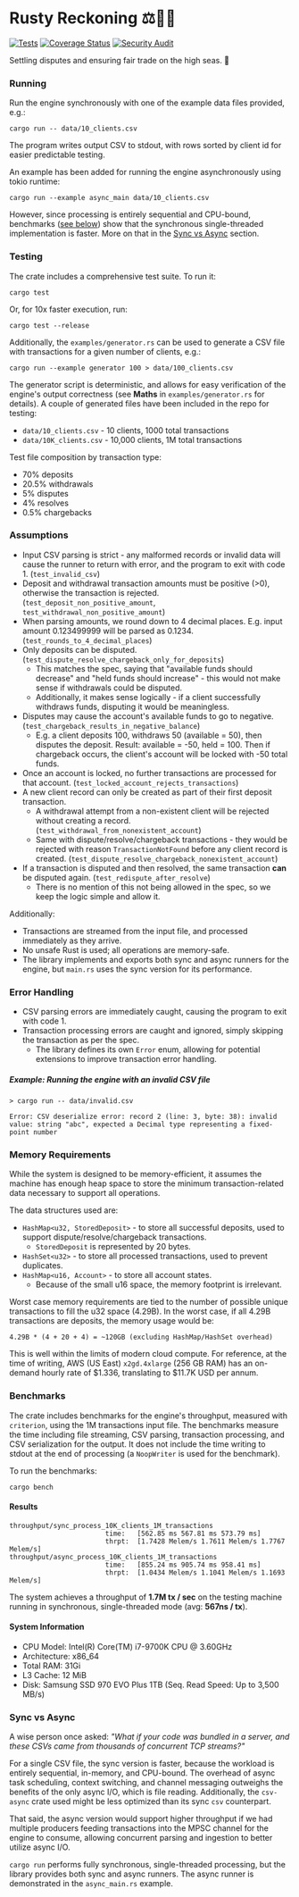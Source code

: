 # Rusty Reckoning ⚖️🏴‍☠️
[![Tests](https://github.com/KasparasMasiukas/rusty-reckoning/actions/workflows/tests.yml/badge.svg)](https://github.com/KasparasMasiukas/rusty-reckoning/actions/workflows/tests.yml)
[![Coverage Status](https://coveralls.io/repos/github/KasparasMasiukas/rusty-reckoning/badge.svg?branch=master)](https://coveralls.io/github/KasparasMasiukas/rusty-reckoning?branch=master)
[![Security Audit](https://github.com/KasparasMasiukas/rusty-reckoning/actions/workflows/security.yml/badge.svg)](https://github.com/KasparasMasiukas/rusty-reckoning/actions/workflows/security.yml)

Settling disputes and ensuring fair trade on the high seas. 🌊

### Running
Run the engine synchronously with one of the example data files provided, e.g.:
```
cargo run -- data/10_clients.csv
```
The program writes output CSV to stdout, with rows sorted by client id for easier predictable testing.

An example has been added for running the engine asynchronously using tokio runtime:
```
cargo run --example async_main data/10_clients.csv
```
However, since processing is entirely sequential and CPU-bound, benchmarks ([see below](#benchmarks)) show that the synchronous single-threaded implementation is faster. More on that in the [Sync vs Async](#sync-vs-async) section.

### Testing
The crate includes a comprehensive test suite. To run it:
```
cargo test
```
Or, for 10x faster execution, run:
```
cargo test --release
```

Additionally, the `examples/generator.rs` can be used to generate a CSV file with transactions for a given number of clients, e.g.:
```
cargo run --example generator 100 > data/100_clients.csv
```

The generator script is deterministic, and allows for easy verification of the engine's output correctness (see **Maths** in `examples/generator.rs` for details). A couple of generated files have been included in the repo for testing:
* `data/10_clients.csv` - 10 clients, 1000 total transactions
* `data/10K_clients.csv` - 10,000 clients, 1M total transactions

Test file composition by transaction type:
* 70% deposits
* 20.5% withdrawals
* 5% disputes
* 4% resolves
* 0.5% chargebacks

### Assumptions
* Input CSV parsing is strict - any malformed records or invalid data will cause the runner to return with error, and the program to exit with code 1. (`test_invalid_csv`)
* Deposit and withdrawal transaction amounts must be positive (>0), otherwise the transaction is rejected. (`test_deposit_non_positive_amount`, `test_withdrawal_non_positive_amount`)
* When parsing amounts, we round down to 4 decimal places. E.g. input amount 0.123499999 will be parsed as 0.1234. (`test_rounds_to_4_decimal_places`)
* Only deposits can be disputed. (`test_dispute_resolve_chargeback_only_for_deposits`)
    * This matches the spec, saying that "available funds should decrease" and "held funds should increase" - this would not make sense if withdrawals could be disputed.
    * Additionally, it makes sense logically - if a client successfully withdraws funds, disputing it would be meaningless.
* Disputes may cause the account's available funds to go to negative. (`test_chargeback_results_in_negative_balance`)
    * E.g. a client deposits 100, withdraws 50 (available = 50), then disputes the deposit. Result: available = -50, held = 100. Then if chargeback occurs, the client's account will be locked with -50 total funds.
* Once an account is locked, no further transactions are processed for that account. (`test_locked_account_rejects_transactions`)
* A new client record can only be created as part of their first deposit transaction. 
    * A withdrawal attempt from a non-existent client will be rejected without creating a record. (`test_withdrawal_from_nonexistent_account`)
    * Same with dispute/resolve/chargeback transactions - they would be rejected with reason `TransactionNotFound` before any client record is created. (`test_dispute_resolve_chargeback_nonexistent_account`)
* If a transaction is disputed and then resolved, the same transaction **can** be disputed again. (`test_redispute_after_resolve`)
    * There is no mention of this not being allowed in the spec, so we keep the logic simple and allow it.

Additionally:
* Transactions are streamed from the input file, and processed immediately as they arrive.
* No unsafe Rust is used; all operations are memory-safe.
* The library implements and exports both sync and async runners for the engine, but `main.rs` uses the sync version for its performance.

### Error Handling
* CSV parsing errors are immediately caught, causing the program to exit with code 1.
* Transaction processing errors are caught and ignored, simply skipping the transaction as per the spec.
    * The library defines its own `Error` enum, allowing for potential extensions to improve transaction error handling.

##### Example: Running the engine with an invalid CSV file
```
> cargo run -- data/invalid.csv

Error: CSV deserialize error: record 2 (line: 3, byte: 38): invalid value: string "abc", expected a Decimal type representing a fixed-point number
```

### Memory Requirements
While the system is designed to be memory-efficient, it assumes the machine has enough heap space to store the minimum transaction-related data necessary to support all operations.

The data structures used are:
* `HashMap<u32, StoredDeposit>` - to store all successful deposits, used to support dispute/resolve/chargeback transactions.
    * `StoredDeposit` is represented by 20 bytes.
* `HashSet<u32>` - to store all processed transactions, used to prevent duplicates.
* `HashMap<u16, Account>` - to store all account states.
    * Because of the small u16 space, the memory footprint is irrelevant.

Worst case memory requirements are tied to the number of possible unique transactions to fill the u32 space (4.29B). In the worst case, if all 4.29B transactions are deposits, the memory usage would be:
```
4.29B * (4 + 20 + 4) = ~120GB (excluding HashMap/HashSet overhead)
```

This is well within the limits of modern cloud compute. For reference, at the time of writing, AWS (US East) `x2gd.4xlarge` (256 GB RAM) has an on-demand hourly rate of \$1.336, translating to $11.7K USD per annum.

### Benchmarks
The crate includes benchmarks for the engine's throughput, measured with `criterion`, using the 1M transactions input file.
The benchmarks measure the time including file streaming, CSV parsing, transaction processing, and CSV serialization for the output.
It does not include the time writing to stdout at the end of processing (a `NoopWriter` is used for the benchmark).

To run the benchmarks:
```
cargo bench
```


#### Results
```
throughput/sync_process_10K_clients_1M_transactions
                        time:   [562.85 ms 567.81 ms 573.79 ms]
                        thrpt:  [1.7428 Melem/s 1.7611 Melem/s 1.7767 Melem/s]
throughput/async_process_10K_clients_1M_transactions
                        time:   [855.24 ms 905.74 ms 958.41 ms]
                        thrpt:  [1.0434 Melem/s 1.1041 Melem/s 1.1693 Melem/s]
```

The system achieves a throughput of **1.7M tx / sec** on the testing machine running in synchronous, single-threaded mode (avg: **567ns / tx**).

#### System Information
* CPU Model: Intel(R) Core(TM) i7-9700K CPU @ 3.60GHz
* Architecture: x86_64
* Total RAM: 31Gi
* L3 Cache: 12 MiB
* Disk: Samsung SSD 970 EVO Plus 1TB (Seq. Read Speed: Up to 3,500 MB/s)

### Sync vs Async
A wise person once asked: *"What if your code was bundled in a server, and these CSVs came from thousands of concurrent TCP streams?"*

For a single CSV file, the sync version is faster, because the workload is entirely sequential, in-memory, and CPU-bound. The overhead of async task scheduling, context switching, and channel messaging outweighs the benefits of the only async I/O, which is file reading. Additionally, the `csv-async` crate used might be less optimized than its sync `csv` counterpart.

That said, the async version would support higher throughput if we had multiple producers feeding transactions into the MPSC channel for the engine to consume, allowing concurrent parsing and ingestion to better utilize async I/O.

`cargo run` performs fully synchronous, single-threaded processing, but the library provides both sync and async runners. The async runner is demonstrated in the `async_main.rs` example.